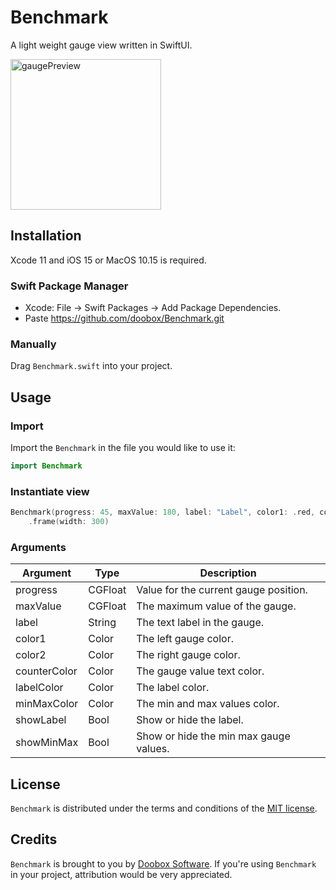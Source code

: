 # Benchmark

A light weight gauge view written in SwiftUI.

<img width="241" alt="gaugePreview" src="https://user-images.githubusercontent.com/1026876/145280587-8897c999-39cb-4f95-b2c7-300d0b898ee5.png">

## Installation

Xcode 11 and iOS 15 or MacOS 10.15 is required.

### Swift Package Manager

* Xcode: File -> Swift Packages -> Add Package Dependencies.
* Paste https://github.com/doobox/Benchmark.git

### Manually

Drag `Benchmark.swift` into your project.

## Usage

### Import

Import the `Benchmark` in the file you would like to use it: 

```swift
import Benchmark
```

### Instantiate view

```swift
Benchmark(progress: 45, maxValue: 180, label: "Label", color1: .red, color2: .green, counterColor: .primary, labelColor: .secondary, minMaxColor: .primary, showLabel: true, showMinMax: true)
    .frame(width: 300)
```

### Arguments

| Argument  | Type | Description
| ------------- | ------------- | ------------- |
| progress  | CGFloat  | Value for the current gauge position. |
| maxValue  | CGFloat  | The maximum value of the gauge. |
| label  | String  | The text label in the gauge. |
| color1  | Color  | The left gauge color. |
| color2  | Color  | The right gauge color. |
| counterColor  | Color  | The gauge value text color. |
| labelColor  | Color  | The label color. |
| minMaxColor  | Color  | The min and max values color. |
| showLabel  | Bool  | Show or hide the label. |
| showMinMax  | Bool  | Show or hide the min max gauge values. |

## License

`Benchmark` is distributed under the terms and conditions of the [MIT license](https://github.com/doobox/Benchmark/blob/Master/LICENSE).

## Credits

`Benchmark` is brought to you by [Doobox Software](https://www.doobox.co.uk). If you're using `Benchmark` in your project, attribution would be very appreciated.
